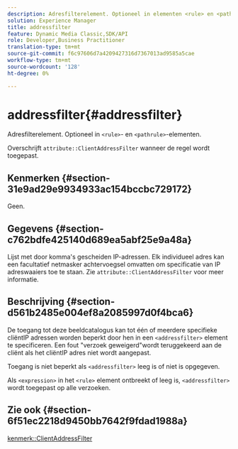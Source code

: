 ```yaml
---
description: Adresfilterelement. Optioneel in elementen <rule> en <pathrule>.
solution: Experience Manager
title: addressfilter
feature: Dynamic Media Classic,SDK/API
role: Developer,Business Practitioner
translation-type: tm+mt
source-git-commit: f6c97606d7a4209427316d7367013ad9585a5cae
workflow-type: tm+mt
source-wordcount: '128'
ht-degree: 0%

---
```



# addressfilter{#addressfilter}

Adresfilterelement. Optioneel in `<rule>`- en `<pathrule>`-elementen.

Overschrijft `attribute::ClientAddressFilter` wanneer de regel wordt toegepast.

## Kenmerken {#section-31e9ad29e9934933ac154bccbc729172}

Geen.

## Gegevens {#section-c762bdfe425140d689ea5abf25e9a48a}

Lijst met door komma&#39;s gescheiden IP-adressen. Elk individueel adres kan een facultatief netmasker achtervoegsel omvatten om specificatie van IP adreswaaiers toe te staan. Zie `attribute::ClientAddressFilter` voor meer informatie.

## Beschrijving {#section-d561b2485e004ef8a2085997d0f4bca6}

De toegang tot deze beeldcatalogus kan tot één of meerdere specifieke cliëntIP adressen worden beperkt door hen in een `<addressfilter>` element te specificeren. Een fout &quot;verzoek geweigerd&quot;wordt teruggekeerd aan de cliënt als het cliëntIP adres niet wordt aangepast.

Toegang is niet beperkt als `<addressfilter>` leeg is of niet is opgegeven.

Als `<expression>` in het `<rule>` element ontbreekt of leeg is, `<addressfilter>` wordt toegepast op alle verzoeken.

## Zie ook {#section-6f51ec2218d9450bb7642f9fdad1988a}

[kenmerk::ClientAddressFilter](../../../../../is-api/image-catalog/image-serving-api-ref/c-image-catalog-reference/c-attributes-reference/r-clientaddressfilter.md#reference-7000c1f77b134462a1f06b733f29ba68)
